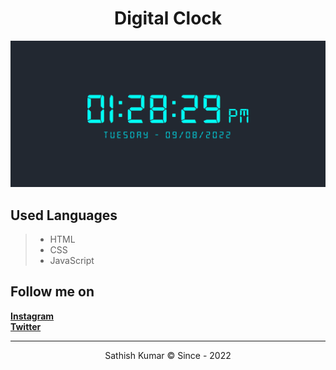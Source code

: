 <h1 align="center">Digital Clock</h1>

![Screenshot](https://raw.githubusercontent.com/sathishkumar-io/digital-clock-js/main/assets/img/screenshot.png)

## Used Languages

> - HTML
> - CSS
> - JavaScript

## Follow me on

[**Instagram**](https://instagram.com/sathishkumar.dev, "My Instagram ID")\
[**Twitter**](https://twitter.com/sathishkumar_io, "My Twitter ID")

<hr>

<p align=center>Sathish Kumar © Since - 2022</p>